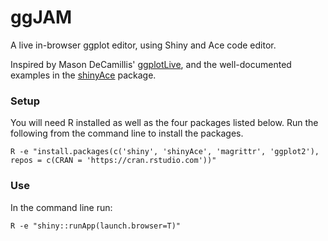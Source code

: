 # ggJAM


A live in-browser ggplot editor, using Shiny and Ace code editor.

Inspired by Mason DeCamillis' [ggplotLive](https://github.com/mdec/ggplotLive), and the well-documented examples in the [shinyAce](https://github.com/trestletech/shinyAce) package.

### Setup

You will need R installed as well as the four packages listed below. Run the following from the command line to install the packages.

```
R -e "install.packages(c('shiny', 'shinyAce', 'magrittr', 'ggplot2'), repos = c(CRAN = 'https://cran.rstudio.com'))"
```

### Use

In the command line run:

```
R -e "shiny::runApp(launch.browser=T)"
```
